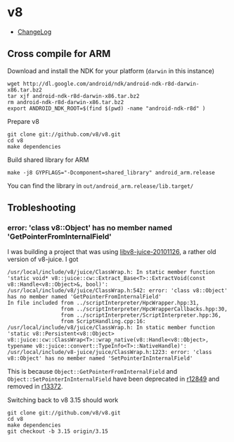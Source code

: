 # v8 #

- [ChangeLog](https://code.google.com/p/v8/source/browse/trunk/ChangeLog)

## Cross compile for ARM ##

Download and install the NDK for your platform (`darwin` in this instance)

	wget http://dl.google.com/android/ndk/android-ndk-r8d-darwin-x86.tar.bz2
	tar xjf android-ndk-r8d-darwin-x86.tar.bz2
	rm android-ndk-r8d-darwin-x86.tar.bz2
	export ANDROID_NDK_ROOT=$(find $(pwd) -name "android-ndk-r8d" )

Prepare v8

	git clone git://github.com/v8/v8.git
	cd v8
	make dependencies

Build shared library for ARM

	make -j8 GYPFLAGS="-Dcomponent=shared_library" android_arm.release

You can find the library in `out/android_arm.release/lib.target/`

## Trobleshooting ##

### error: 'class v8::Object' has no member named 'GetPointerFromInternalField' ###

I was building a project that was using [libv8-juice-20101126](https://v8-juice.googlecode.com/files/libv8-juice-20101126.tar.bz2), a rather old version of v8-juice. I got

	/usr/local/include/v8/juice/ClassWrap.h: In static member function 'static void* v8::juice::cw::Extract_Base<T>::ExtractVoid(const v8::Handle<v8::Object>&, bool)':
	/usr/local/include/v8/juice/ClassWrap.h:542: error: 'class v8::Object' has no member named 'GetPointerFromInternalField'
	In file included from ../scriptInterpreter/HpcWrapper.hpp:31,
	                 from ../scriptInterpreter/HpcWrapperCallbacks.hpp:30,
	                 from ../scriptInterpreter/ScriptInterpreter.hpp:36,
	                 from ScriptHandling.cpp:16:
	/usr/local/include/v8/juice/ClassWrap.h: In static member function 'static v8::Persistent<v8::Object> v8::juice::cw::ClassWrap<T>::wrap_native(v8::Handle<v8::Object>, typename v8::juice::convert::TypeInfo<T>::NativeHandle)':
	/usr/local/include/v8-juice/juice/ClassWrap.h:1223: error: 'class v8::Object' has no member named 'SetPointerInInternalField'

This is because `Object::GetPointerFromInternalField` and `Object::SetPointerInInternalField` have been deprecated in [r12849](https://code.google.com/p/v8/source/detail?r=12849) and removed in [r13372](https://code.google.com/p/v8/source/detail?r=13372).

Switching back to v8 3.15 should work

	git clone git://github.com/v8/v8.git
	cd v8
	make dependencies
	git checkout -b 3.15 origin/3.15
